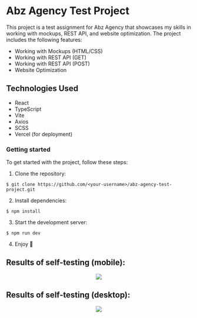 # Abz Agency Test Project

This project is a test assignment for Abz Agency that showcases my skills in working with mockups, REST API, and website optimization. The project includes the following features:

- Working with Mockups (HTML/CSS)
- Working with REST API (GET)
- Working with REST API (POST)
- Website Optimization

## Technologies Used

- React
- TypeScript
- Vite
- Axios
- SCSS
- Vercel (for deployment)

### Getting started

To get started with the project, follow these steps:

1. Clone the repository:

`$ git clone https://github.com/<your-username>/abz-agency-test-project.git`

2. Install dependencies:

`$ npm install`

3. Start the development server:

`$ npm run dev`

4. Enjoy &#128640;

## Results of self-testing (mobile):
<p  align="center">
  <img src="https://i.ibb.co/CKJ95ZJ/results.png" />
</p>


## Results of self-testing (desktop):
<p  align="center">
  <img src="https://i.ibb.co/s2nsfFX/results.png" />
</p>
